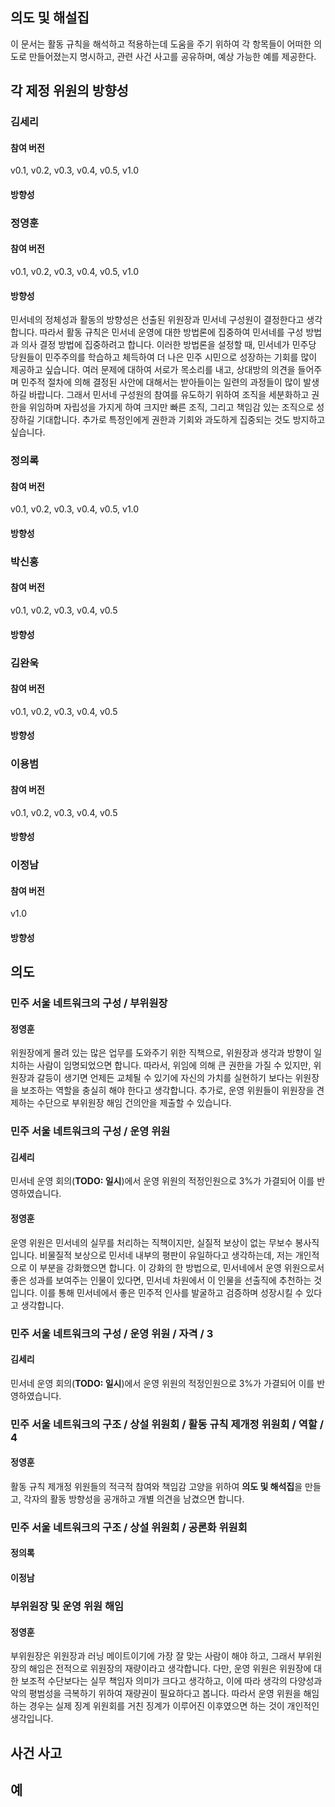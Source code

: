 ## 의도 및 해설집

이 문서는 활동 규칙을 해석하고 적용하는데 도움을 주기 위하여 각 항목들이 어떠한 의도로 만들어졌는지 명시하고, 관련 사건 사고를 공유하며, 예상 가능한 예를 제공한다.

## 각 제정 위원의 방향성

### 김세리
#### 참여 버전
v0.1, v0.2, v0.3, v0.4, v0.5, v1.0
#### 방향성

### 정영훈
#### 참여 버전
v0.1, v0.2, v0.3, v0.4, v0.5, v1.0
#### 방향성
민서네의 정체성과 활동의 방향성은 선출된 위원장과 민서네 구성원이 결정한다고 생각합니다. 따라서 활동 규칙은 민서네 운영에 대한 방법론에 집중하여 민서네를 구성 방법과 의사 결정 방법에 집중하려고 합니다.
이러한 방법론을 설정할 때, 민서네가 민주당 당원들이 민주주의를 학습하고 체득하여 더 나은 민주 시민으로 성장하는 기회를 많이 제공하고 싶습니다. 여러 문제에 대하여 서로가 목소리를 내고, 상대방의 의견을 들어주며 민주적 절차에 의해 결정된 사안에 대해서는 받아들이는 일련의 과정들이 많이 발생하길 바랍니다. 그래서 민서네 구성원의 참여를 유도하기 위하여 조직을 세분화하고 권한을 위임하며 자립성을 가지게 하여 크지만 빠른 조직, 그리고 책임감 있는 조직으로 성장하길 기대합니다. 추가로 특정인에게 권한과 기회와 과도하게 집중되는 것도 방지하고 싶습니다.

### 정의록
#### 참여 버전
v0.1, v0.2, v0.3, v0.4, v0.5, v1.0
#### 방향성

### 박신홍
#### 참여 버전
v0.1, v0.2, v0.3, v0.4, v0.5
#### 방향성

### 김완욱
#### 참여 버전
v0.1, v0.2, v0.3, v0.4, v0.5
#### 방향성

### 이용범
#### 참여 버전
v0.1, v0.2, v0.3, v0.4, v0.5
#### 방향성

### 이정남
#### 참여 버전
v1.0
#### 방향성

## 의도
### 민주 서울 네트워크의 구성 / 부위원장
#### 정영훈
위원장에게 몰려 있는 많은 업무를 도와주기 위한 직책으로, 위원장과 생각과 방향이 일치하는 사람이 임명되었으면 합니다.
따라서, 위임에 의해 큰 권한을 가질 수 있지만, 위원장과 갈등이 생기면 언제든 교체될 수 있기에 자신의 가치를 실현하기 보다는 위원장을 보조하는 역할을 충실히 해야 한다고 생각합니다.
추가로, 운영 위원들이 위원장을 견제하는 수단으로 부위원장 해임 건의안을 제출할 수 있습니다.

### 민주 서울 네트워크의 구성 / 운영 위원

#### 김세리
민서네 운영 회의(**TODO: 일시**)에서 운영 위원의 적정인원으로 3%가 가결되어 이를 반영하였습니다.

#### 정영훈
운영 위원은 민서네의 실무를 처리하는 직책이지만, 실질적 보상이 없는 무보수 봉사직입니다. 비물질적 보상으로 민서네 내부의 평판이 유일하다고 생각하는데, 저는 개인적으로 이 부분을 강화했으면 합니다. 이 강화의 한 방법으로, 민서네에서 운영 위원으로서 좋은 성과를 보여주는 인물이 있다면, 민서네 차원에서 이 인물을 선출직에 추천하는 것입니다. 이를 통해 민서네에서 좋은 민주적 인사를 발굴하고 검증하며 성장시킬 수 있다고 생각합니다.

### 민주 서울 네트워크의 구성 / 운영 위원 / 자격 / 3

#### 김세리
민서네 운영 회의(**TODO: 일시**)에서 운영 위원의 적정인원으로 3%가 가결되어 이를 반영하였습니다.

### 민주 서울 네트워크의 구조 / 상설 위원회 / 활동 규칙 제개정 위원회 / 역할 / 4

#### 정영훈
활동 규칙 제개정 위원들의 적극적 참여와 책임감 고양을 위하여 **의도 및 해석집**을 만들고, 각자의 활동 방향성을 공개하고 개별 의견을 남겼으면 합니다.

### 민주 서울 네트워크의 구조 / 상설 위원회 / 공론화 위원회

#### 정의록

#### 이정남

### 부위원장 및 운영 위원 해임

#### 정영훈
부위원장은 위원장과 러닝 메이트이기에 가장 잘 맞는 사람이 해야 하고, 그래서 부위원장의 해임은 전적으로 위원장의 재량이라고 생각합니다.
다만, 운영 위원은 위원장에 대한 보조적 수단보다는 실무 책임자 의미가 크다고 생각하고, 이에 따라 생각의 다양성과 악의 평범성을 극복하기 위하여 재량권이 필요하다고 봅니다. 따라서 운영 위원을 해임하는 경우는 실제 징계 위원회를 거친 징계가 이루어진 이후였으면 하는 것이 개인적인 생각입니다.

## 사건 사고

## 예

